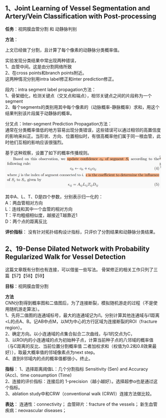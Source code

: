 ## 1、Joint Learning of Vessel Segmentation and Artery/Vein Classification with Post-processing 
**任务**：视网膜血管分割 和 动静脉判别

**方法**：

上文已经做了分割，且计算了每个像素的动静脉分类概率值。

实验发现分类结果中常出现两种错误，  
1、血管中间。这是由分割网络所致  
2、在cross points和branch points附近。  
这两种情况分别用intra label修正和inter prediction修正。

段内：intra segment label propagation方法：  
1、骨架细化，检测关键点（交叉点和端点），相邻关键点之间的片段称为一个segment  
2、每个segments的类别用其中每个像素的（动脉概率-静脉概率）求和，用这个结果判别该片段属于动静脉的概率。

分叉点：Inter-segment Prediction Propagation方法：  
通常在分类概率值低的地方容易出现分类错误，这些错误可以通过相邻的高置信度的影响来纠正。当形状、方向、位置相似时，有很高概率他们属于同一根血管，此时他们互相的影响应该很强烈。

基于这种观察，设置了如下的概率传播规则。
![avatar](./source/propagation.png)

其中A、L、T、D是四个参数，分别表示归一化的：  
A：两血管相对方向  
L：连线和其中一个血管的相对方向  
T：平均粗细相似度，越接近T越靠近1  
D：两个点的距离反比

**评价指标**：
    没有针对拓扑结构设计指标，只评价了分割结果和动静脉分类结果。

## 2、19-Dense Dilated Network with Probability Regularized Walk for Vessel Detection 
这篇文章既有分割也有连接，可以借鉴一些写法。
骨架修正的相关工作只列了三篇【57】【58】【59】

**目标**：视网膜血管分割

**方法**   
CNN分割得到概率图和二值图后，为了连接断裂，模拟随机游走的过程（不是使用随机游走算法）。  
1、先将二值图的连通域标号，最大的连通域记为i1。分别计算其他连通域与i1距离<L的点A、B。记AB中点M，以M为中心的方行区域为连接断裂的ROI（fracture region）。  
2、确定方向。以小连通域的点集合拟合二次曲线，与i1的交点为C，  
3、以ROI内的小连通域的点为初始种子点，计算当前种子点的八邻域的概率值（与C距离的反比、当前位置分割概率值 二者加权求和（权值为0.2和0.8效果最好）），取最大概率值的邻域像素点为next step。  
4、直到8邻域内的点的概率值都很小，终止。

**指标**：
1、选择距离阈值L：几个分割指标 Sensitivity (Sen) and Accuracy (Acc)、time consumption (Time)   
2、连接的评价指标：连接后的 1-precision（越小越好）。选择超参α也是通过这个指标。  
3、ablation study中和CRW（conventional walk (CRW)）连接方法做比较。

**表达**：
连通性：connectivity；
血管碎片：fracture of the vessels；
新生血管疾病：neovascular diseases；
